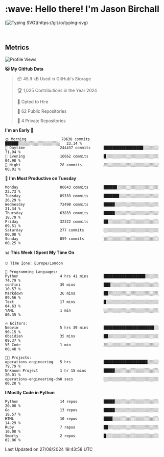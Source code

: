<h1 align="left" id="jason-title">:wave: Hello there! I'm Jason Birchall</h1>

[![Typing SVG](https://readme-typing-svg.demolab.com?font=Anek+Devanagari+&size=14&pause=1000&color=8C8C8C&width=435&separator=%3C&lines=Software+Engineer+working+at+MoJ+Digital+UK.%3CI'm+currently+learning+Python+and+Machine+Learning.%3COpen+Source+and+Free+Software+advocate.%3CSkills%3A+Go;+Python;+Terraform;+Kubernetes.)](https://git.io/typing-svg)

<br>


<h2>Metrics</h2>

<!--START_SECTION:waka-->
![Profile Views](http://img.shields.io/badge/Profile%20Views-0-blue)

**🐱 My GitHub Data** 

> 📦 45.9 kB Used in GitHub's Storage 
 > 
> 🏆 1,025 Contributions in the Year 2024
 > 
> 💼 Opted to Hire
 > 
> 📜 62 Public Repositories 
 > 
> 🔑 4 Private Repositories 
 > 
**I'm an Early 🐤** 

```text
🌞 Morning                78638 commits       ██████░░░░░░░░░░░░░░░░░░░   23.14 % 
🌆 Daytime                244437 commits      ██████████████████░░░░░░░   71.94 % 
🌃 Evening                16662 commits       █░░░░░░░░░░░░░░░░░░░░░░░░   04.90 % 
🌙 Night                  28 commits          ░░░░░░░░░░░░░░░░░░░░░░░░░   00.01 % 
```
📅 **I'm Most Productive on Tuesday** 

```text
Monday                   80643 commits       ██████░░░░░░░░░░░░░░░░░░░   23.73 % 
Tuesday                  89333 commits       ███████░░░░░░░░░░░░░░░░░░   26.29 % 
Wednesday                72498 commits       █████░░░░░░░░░░░░░░░░░░░░   21.34 % 
Thursday                 63833 commits       █████░░░░░░░░░░░░░░░░░░░░   18.79 % 
Friday                   32322 commits       ██░░░░░░░░░░░░░░░░░░░░░░░   09.51 % 
Saturday                 277 commits         ░░░░░░░░░░░░░░░░░░░░░░░░░   00.08 % 
Sunday                   859 commits         ░░░░░░░░░░░░░░░░░░░░░░░░░   00.25 % 
```


📊 **This Week I Spent My Time On** 

```text
🕑︎ Time Zone: Europe/London

💬 Programming Languages: 
Python                   4 hrs 41 mins       ███████████████████░░░░░░   74.79 % 
confini                  39 mins             ███░░░░░░░░░░░░░░░░░░░░░░   10.57 % 
Markdown                 36 mins             ██░░░░░░░░░░░░░░░░░░░░░░░   09.56 % 
Text                     17 mins             █░░░░░░░░░░░░░░░░░░░░░░░░   04.63 % 
YAML                     1 min               ░░░░░░░░░░░░░░░░░░░░░░░░░   00.35 % 

🔥 Editors: 
Neovim                   5 hrs 39 mins       ███████████████████████░░   90.15 % 
Obsidian                 35 mins             ██░░░░░░░░░░░░░░░░░░░░░░░   09.37 % 
VS Code                  1 min               ░░░░░░░░░░░░░░░░░░░░░░░░░   00.48 % 

🐱‍💻 Projects: 
operations-engineering   5 hrs               ████████████████████░░░░░   79.79 % 
Unknown Project          1 hr 15 mins        █████░░░░░░░░░░░░░░░░░░░░   20.01 % 
operations-engineering-dn0 secs              ░░░░░░░░░░░░░░░░░░░░░░░░░   00.20 % 
```

**I Mostly Code in Python** 

```text
Python                   14 repos            █████░░░░░░░░░░░░░░░░░░░░   20.00 % 
Go                       13 repos            █████░░░░░░░░░░░░░░░░░░░░   18.57 % 
HTML                     10 repos            ████░░░░░░░░░░░░░░░░░░░░░   14.29 % 
Ruby                     7 repos             ██░░░░░░░░░░░░░░░░░░░░░░░   10.00 % 
Smarty                   2 repos             █░░░░░░░░░░░░░░░░░░░░░░░░   02.86 % 
```




 Last Updated on 27/08/2024 19:43:58 UTC
<!--END_SECTION:waka-->

<!-- links -->

[issues page]: https://github.com/jasonBirchall/jasonBirchall/issues "jasonBirchall/issues"
